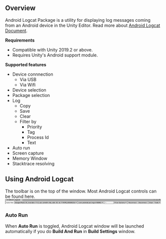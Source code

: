## **Overview**

Android Logcat Package is a utility for displaying log messages coming from an Android device in the Unity Editor. Read more about [Android Logcat Document](https://developer.android.com/studio/command-line/logcat).

**Requirements**
- Compatible with Unity 2019.2 or above.
- Requires Unity's Android support module.

**Supported features**
- Device connnection
	- Via USB
	- Via Wifi
- Device selection
- Package selection
- Log 
	- Copy
	- Save
	- Clear
	- Filter by
		- Priority
		- Tag
        - Process Id
		- Text
- Auto run
- Screen capture
- Memory Window
- Stacktrace resolving

## **Using Android Logcat**

The toolbar is on the top of the window. Most Android Logcat controls can be found here.  
![Toolbar](images/android_logcat_toolbar.png)

### Auto Run
When **Auto Run** is toggled, Android Logcat window will be launched automatically if you do **Build And Run** in **Build Settings** window.
